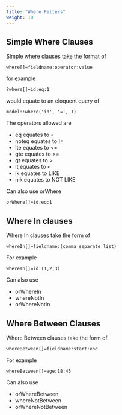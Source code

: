 ```yaml
---
title: "Where Filters"
weight: 10
---
```


## Simple Where Clauses

Simple where clauses take the format of

    where[]=fieldname:operator:value

for example

    ?where[]=id:eq:1

would equate to an eloquent query of

    model::where('id', '=', 1)

The operators allowed are

- eq equates to =
- noteq equates to !=
- lte equates to <=
- gte equates to >=
- gt equates to >
- lt equates to <
- lk equates to LIKE
- nlk equates to NOT LIKE

Can also use orWhere

    orWhere[]=id:eq:1


## Where In clauses


Where In clauses take the form of

    whereIn[]=fieldname:(comma separate list)

For example

    whereIn[]=id:(1,2,3)

Can also use

- orWhereIn
- whereNotIn
- orWhereNotIn


## Where Between Clauses

Where Between clauses take the form of

    whereBetween[]=fieldname:start:end

For example

    whereBetween[]=age:18:45

Can also use

- orWhereBetween
- whereNotBetween
- orWhereNotBetween

